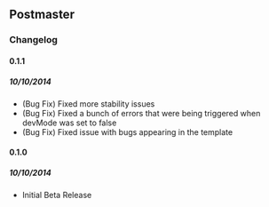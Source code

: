 ## Postmaster

### Changelog

#### 0.1.1 
##### 10/10/2014

- (Bug Fix) Fixed more stability issues
- (Bug Fix) Fixed a bunch of errors that were being triggered when devMode was set to false
- (Bug Fix) Fixed issue with bugs appearing in the template

#### 0.1.0 
##### 10/10/2014

- Initial Beta Release